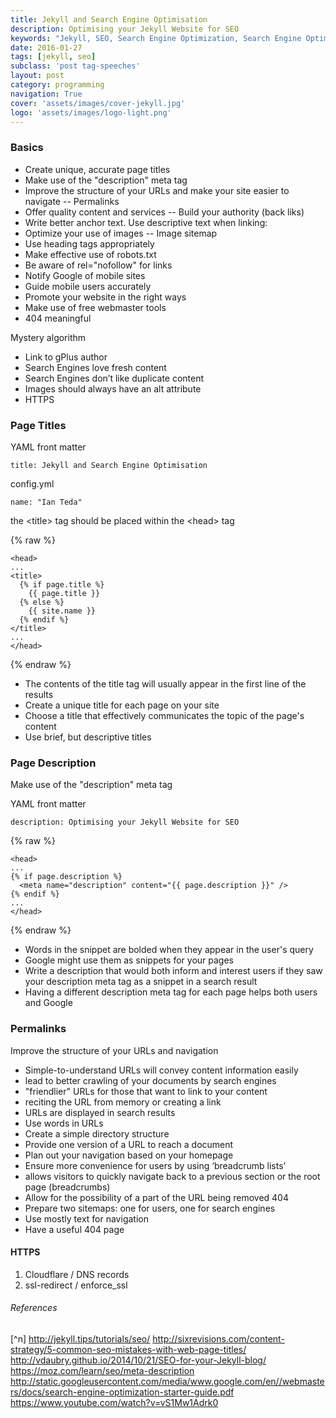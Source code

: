 ```yaml
---
title: Jekyll and Search Engine Optimisation
description: Optimising your Jekyll Website for SEO
keywords: "Jekyll, SEO, Search Engine Optimization, Search Engine Optimisation"
date: 2016-01-27
tags: [jekyll, seo]
subclass: 'post tag-speeches'
layout: post
category: programming
navigation: True
cover: 'assets/images/cover-jekyll.jpg'
logo: 'assets/images/logo-light.png'
---
```


### Basics

* Create unique, accurate page titles <i class="fa fa-check"></i>
* Make use of the "description" meta tag <i class="fa fa-check"></i>
* Improve the structure of your URLs and make your site easier to navigate -- Permalinks <i class="fa fa-check"></i>
* Offer quality content and services -- Build your authority (back liks)
* Write better anchor text. Use descriptive text when linking:
* Optimize your use of images -- Image sitemap
* Use heading tags appropriately
* Make effective use of robots.txt
* Be aware of rel="nofollow" for links
* Notify Google of mobile sites <i class="fa fa-check"></i>
* Guide mobile users accurately <i class="fa fa-check"></i>
* Promote your website in the right ways
* Make use of free webmaster tools
* 404 meaningful

Mystery algorithm

* Link to gPlus author
* Search Engines love fresh content
* Search Engines don’t like duplicate content
* Images should always have an alt attribute
* HTTPS <i class="fa fa-check"></i>

### Page Titles
YAML front matter

```
title: Jekyll and Search Engine Optimisation
```

config.yml

```
name: "Ian Teda"
```

the \<title> tag should be placed within the \<head> tag

{% raw  %}
```
<head>
...
<title>
  {% if page.title %}
    {{ page.title }}
  {% else %}
    {{ site.name }}
  {% endif %}
</title>
...
</head>
```
{% endraw %}

* The contents of the title tag will usually appear in the first line of the results
* Create a unique title for each page on your site
* Choose a title that effectively communicates the topic of the page's content
* Use brief, but descriptive titles


### Page Description
Make use of the "description" meta tag

YAML front matter

```
description: Optimising your Jekyll Website for SEO
```

{% raw  %}
```
<head>
...
{% if page.description %}
  <meta name="description" content="{{ page.description }}" />
{% endif %}
...
</head>
```
{% endraw %}


* Words in the snippet are bolded when they appear in the user's query
* Google might use them as snippets for your pages
* Write a description that would both inform and interest users if they saw your description meta tag as a snippet in a search result
* Having a different description meta tag for each page helps both users and Google

### Permalinks
Improve the structure of your URLs and navigation

* Simple-to-understand URLs will convey content information easily
* lead to better crawling of your documents by search engines
* "friendlier" URLs for those that want to link to your content
* reciting the URL from memory or creating a link
* URLs are displayed in search results
* Use words in URLs
* Create a simple directory structure
* Provide one version of a URL to reach a document
* Plan out your navigation based on your homepage
* Ensure more convenience for users by using ‘breadcrumb lists’
* allows visitors to quickly navigate back to a previous section or the root page (breadcrumbs)
* Allow for the possibility of a part of the URL being removed 404
* Prepare two sitemaps: one for users, one for search engines
* Use mostly text for navigation
* Have a useful 404 page

#### HTTPS

1. Cloudflare / DNS records
2. ssl-redirect / enforce_ssl

###### References
[^n] http://jekyll.tips/tutorials/seo/
http://sixrevisions.com/content-strategy/5-common-seo-mistakes-with-web-page-titles/
http://vdaubry.github.io/2014/10/21/SEO-for-your-Jekyll-blog/
https://moz.com/learn/seo/meta-description
http://static.googleusercontent.com/media/www.google.com/en//webmasters/docs/search-engine-optimization-starter-guide.pdf
https://www.youtube.com/watch?v=vS1Mw1Adrk0
